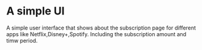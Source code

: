 # A simple UI

A simple user interface that shows about the subscription page for different apps like Netflix,Disney+,Spotify.
Including the subscription amount and timw period.


